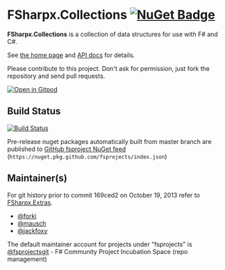 # FSharpx.Collections [![NuGet Badge](https://buildstats.info/nuget/FSharpx.Collections)](https://www.nuget.org/packages/FSharpx.Collections)

**FSharpx.Collections** is a collection of data structures for use with F# and C#. 

See [the home page](http://fsprojects.github.io/FSharpx.Collections/) and [API docs](http://fsprojects.github.io/FSharpx.Collections/reference/index.html) for details.

Please contribute to this project. Don't ask for permission, just fork the repository and send pull requests.

[![Open in Gitpod](https://gitpod.io/button/open-in-gitpod.svg)](https://gitpod.io/#https://github.com/fsprojects/fsharpx.collections)

## Build Status

[![Build Status](https://github.com/fsprojects/FSharpx.Collections/workflows/Build%20and%20Test/badge.svg?branch=master)](https://github.com/fsprojects/FSharpx.Collections/actions?query=branch%3Amaster)

Pre-release nuget packages automatically built from master branch are published to [GitHub fsproject NuGet feed](https://github.com/orgs/fsprojects/packages?repo_name=FSharpx.Collections) (`https://nuget.pkg.github.com/fsprojects/index.json`)

## Maintainer(s)

For git history prior to commit 169ced2 on October 19, 2013 refer to [FSharpx.Extras](https://github.com/fsprojects/FSharpx.Extras).

- [@forki](https://github.com/forki)
- [@mausch](https://github.com/mausch)
- [@jackfoxy](https://github.com/jackfoxy)

The default maintainer account for projects under "fsprojects" is [@fsprojectsgit](https://github.com/fsprojectsgit) - F# Community Project Incubation Space (repo management)

